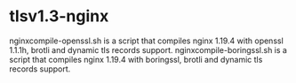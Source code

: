 # tlsv1.3-nginx

nginxcompile-openssl.sh is a script that compiles nginx 1.19.4 with openssl 1.1.1h, brotli and dynamic tls records support.
nginxcompile-boringssl.sh is a script that compiles nginx 1.19.4 with boringssl, brotli and dynamic tls records support.
